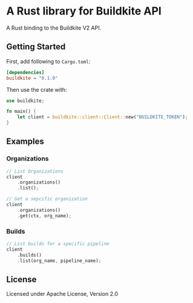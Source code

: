 # A Rust library for Buildkite API
A Rust binding to the Buildkite V2 API.

## Getting Started
First, add following to `Cargo.toml`:
```toml
[dependencies]
buildkite = "0.1.0"
```
Then use the crate with:
```rust
use buildkite;

fn main() {
    let client = buildkite::client::Client::new("BUILDKITE_TOKEN");
}
```

## Examples
### Organizations
```rust
// List Organizations
client
    .organizations()
    .list();

// Get a sepcific organization
client
    .organizations()
    .get(ctx, org_name);
```

### Builds
```rust
// List builds for a specific pipeline
client
    .builds()
    .list(org_name, pipeline_name);
```

## License
Licensed under Apache License, Version 2.0